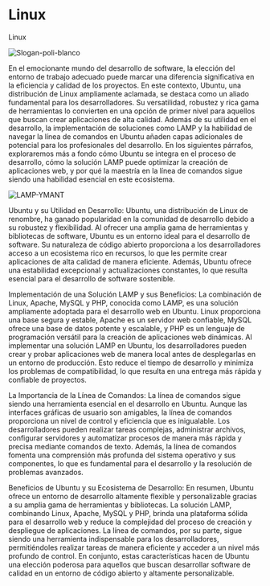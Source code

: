 # Linux
 Linux

![Slogan-poli-blanco](https://github.com/Harol003/Servidores_Linux/assets/66041310/94845017-de47-433b-9f95-b56af43dfd32)

En el emocionante mundo del desarrollo de software, la elección del entorno de trabajo adecuado puede marcar una diferencia significativa en la eficiencia y calidad de los proyectos. En este contexto, Ubuntu, una distribución de Linux ampliamente aclamada, se destaca como un aliado fundamental para los desarrolladores. Su versatilidad, robustez y rica gama de herramientas lo convierten en una opción de primer nivel para aquellos que buscan crear aplicaciones de alta calidad. Además de su utilidad en el desarrollo, la implementación de soluciones como LAMP y la habilidad de navegar la línea de comandos en Ubuntu añaden capas adicionales de potencial para los profesionales del desarrollo. En los siguientes párrafos, exploraremos más a fondo cómo Ubuntu se integra en el proceso de desarrollo, cómo la solución LAMP puede optimizar la creación de aplicaciones web, y por qué la maestría en la línea de comandos sigue siendo una habilidad esencial en este ecosistema.


![LAMP-YMANT](https://github.com/Harol003/Servidores_Linux/assets/66041310/dfd63c45-3795-49f0-aeb7-f1df1ac97728)


Ubuntu y su Utilidad en Desarrollo:
Ubuntu, una distribución de Linux de renombre, ha ganado popularidad en la comunidad de desarrollo debido a su robustez y flexibilidad. Al ofrecer una amplia gama de herramientas y bibliotecas de software, Ubuntu es un entorno ideal para el desarrollo de software. Su naturaleza de código abierto proporciona a los desarrolladores acceso a un ecosistema rico en recursos, lo que les permite crear aplicaciones de alta calidad de manera eficiente. Además, Ubuntu ofrece una estabilidad excepcional y actualizaciones constantes, lo que resulta esencial para el desarrollo de software sostenible.

Implementación de una Solución LAMP y sus Beneficios:
La combinación de Linux, Apache, MySQL y PHP, conocida como LAMP, es una solución ampliamente adoptada para el desarrollo web en Ubuntu. Linux proporciona una base segura y estable, Apache es un servidor web confiable, MySQL ofrece una base de datos potente y escalable, y PHP es un lenguaje de programación versátil para la creación de aplicaciones web dinámicas. Al implementar una solución LAMP en Ubuntu, los desarrolladores pueden crear y probar aplicaciones web de manera local antes de desplegarlas en un entorno de producción. Esto reduce el tiempo de desarrollo y minimiza los problemas de compatibilidad, lo que resulta en una entrega más rápida y confiable de proyectos.

La Importancia de la Línea de Comandos:
La línea de comandos sigue siendo una herramienta esencial en el desarrollo en Ubuntu. Aunque las interfaces gráficas de usuario son amigables, la línea de comandos proporciona un nivel de control y eficiencia que es inigualable. Los desarrolladores pueden realizar tareas complejas, administrar archivos, configurar servidores y automatizar procesos de manera más rápida y precisa mediante comandos de texto. Además, la línea de comandos fomenta una comprensión más profunda del sistema operativo y sus componentes, lo que es fundamental para el desarrollo y la resolución de problemas avanzados.

Beneficios de Ubuntu y su Ecosistema de Desarrollo:
En resumen, Ubuntu ofrece un entorno de desarrollo altamente flexible y personalizable gracias a su amplia gama de herramientas y bibliotecas. La solución LAMP, combinando Linux, Apache, MySQL y PHP, brinda una plataforma sólida para el desarrollo web y reduce la complejidad del proceso de creación y despliegue de aplicaciones. La línea de comandos, por su parte, sigue siendo una herramienta indispensable para los desarrolladores, permitiéndoles realizar tareas de manera eficiente y acceder a un nivel más profundo de control. En conjunto, estas características hacen de Ubuntu una elección poderosa para aquellos que buscan desarrollar software de calidad en un entorno de código abierto y altamente personalizable.
